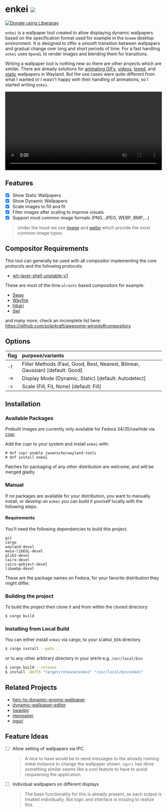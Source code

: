 # enkei <a href="https://copr.fedorainfracloud.org/coprs/jwuensche/wayland-tools/package/enkei/"><img src="https://copr.fedorainfracloud.org/coprs/jwuensche/wayland-tools/package/enkei/status_image/last_build.png" /></a>
<a href="https://liberapay.com/spacesnek/donate"><img alt="Donate using Liberapay" src="https://liberapay.com/assets/widgets/donate.svg"></a>

`enkei` is a wallpaper tool created to allow displaying dynamic wallpapers based on the specification format used for example in the `Gnome` desktop environment.
It is designed to offer a _smooth_ transition between wallpapers and gradual change over long and short periods of time.
For a fast handling `enkei` uses `OpenGL` to render images and blending them for transitions.

Writing a wallpaper tool is nothing new so there are other projects which are similar.
There are already solutions for [animating GIFs](https://github.com/vilhalmer/oguri), [videos](https://github.com/GhostNaN/mpvpaper), [timed](https://github.com/xyproto/wallutils), and [static](https://github.com/swaywm/swaybg) wallpapers in Wayland.
But the use cases were quite different from what I wanted or I wasn't happy with their handling of animations, so I started writing `enkei`.

<video width="100%" controls muted loop alt="A video showing enkei running on my laptop.">
  <source src="data/demo.webm" type="video/webm">
</video>

## Features

- [X] Show Static Wallpapers
- [X] Show Dynamic Wallpapers
- [x] Scale images to fill and fit
- [X] Filter images after scaling to improve visuals
- [X] Support most common image formats (PNG, JPEG, WEBP, BMP,...)

> Under the hood we use [image](https://crates.io/crates/image) and [webp](https://github.com/jaredforth/webp) which provide the most common image types.

## Compositor Requirements

This tool can generally be used with all compositor implementing the core protocols and the following protocols:

- [wlr-layer-shell-unstable-v1](https://gitlab.freedesktop.org/wlroots/wlr-protocols/-/blob/master/unstable/wlr-layer-shell-unstable-v1.xml)

These are most of the time `wlroots` based compositors for example:

- [Sway](https://swaywm.org/)
- [Wayfire](https://wayfire.org/)
- [hikari](https://hikari.acmelabs.space/)
- [dwl](https://github.com/djpohly/dwl)

and many more; check an incomplete list here: https://github.com/solarkraft/awesome-wlroots#compositors

## Options

| flag | purpose/variants                                                               |
|:-----|:-------------------------------------------------------------------------------|
| `-f` | Filter Methods (Fast, Good, Best, Nearest, Bilinear, Gaussian) [default: Good] |
| `-m` | Display Mode (Dynamic, Static) [default: Autodetect]                           |
| `-s` | Scale (Fill, Fit, None) [default: Fill]                                        |

## Installation

### Available Packages

Prebuilt images are currently only available for Fedora 34/35/rawhide via [copr](https://copr.fedorainfracloud.org/coprs/jwuensche/wayland-tools/).

Add the copr to your system and install `enkei` with:

```shell
# dnf copr enable jwuensche/wayland-tools 
# dnf install enkei
```

Patches for packaging of any other distribution are welcome, and will be merged gladly. 

### Manual

If no packages are available for your distribution, you want to manually install, or develop on `enkei` you can build it yourself locally with the following steps.

#### Requirements

You'll need the following dependencies to build this project.

```
git
cargo 
wayland-devel
mesa-libEGL-devel
glib2-devel
cairo-devel
cairo-gobject-devel
libwebp-devel
```

These are the package names on Fedora, for your favorite distribution they might differ.

### Building the project

To build the project then clone it and from within the cloned directory:

``` sh
$ cargo build
```

### Installing from Local Build

You can either install `enkei` via cargo, to your `$CARGO_BIN` directory

``` sh
$ cargo install --path .
```

or to any other arbitrary directory in your `$PATH` e.g. `/usr/local/bin`

``` sh
$ cargo build --release
$ install -Dm755 "target/release/enkei" "/usr/local/bin/enkei"
```


## Related Projects

- [heic-to-dynamic-gnome-wallpaper](https://github.com/jwuensche/heic-to-dynamic-gnome-wallpaper)
- [dynamic-wallpaper-editor](https://github.com/maoschanz/dynamic-wallpaper-editor)
- [swaybg](https://github.com/swaywm/swaybg)
- [mpvpaper](https://github.com/GhostNaN/mpvpaper)
- [oguri](https://github.com/vilhalmer/oguri)

## Feature Ideas
  
- [ ] Allow setting of wallpapers via IPC

    > A nice to have would be to send messages to the already running enkei
    > instance to change the wallpaper shown.
    > `oguri` has done something similar seems like a cool feature to have to
    > avoid respawning the application.
    
- [ ] Individual wallpapers on different displays

    > The base functionality for this is already present, as each output is
    > treated individually. But logic and interface is missing to
    > realize this.
